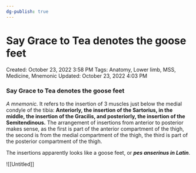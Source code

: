 ```yaml
---
dg-publish: true
---
```


# Say Grace to Tea denotes the goose feet

Created: October 23, 2022 3:58 PM
Tags: Anatomy, Lower limb, MSS, Medicine, Mnemonic
Updated: October 23, 2022 4:03 PM

### Say Grace to Tea denotes the goose feet

*A mnemonic.* It refers to the insertion of 3 muscles just below the medial condyle of the tibia: **Anteriorly, the insertion of the Sartorius, in the middle, the insertion of the Gracilis, and posteriorly, the insertion of the Semitendinous.** The arrangement of insertions from anterior to posterior makes sense, as the first is part of the anterior compartment of the thigh, the second is from the medial compartment of the thigh, the third is part of the posterior compartment of the thigh.

The insertions apparently looks like a goose feet, or *******************pes anserinus in Latin*******************.

![[Untitled]]